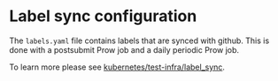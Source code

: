 # Label sync configuration

The `labels.yaml` file contains labels that are synced with github. This is done with a postsubmit Prow job and a daily periodic Prow job.

To learn more please see
[kubernetes/test-infra/label_sync](https://github.com/kubernetes/test-infra/blob/master/label_sync/README.md#usage).
